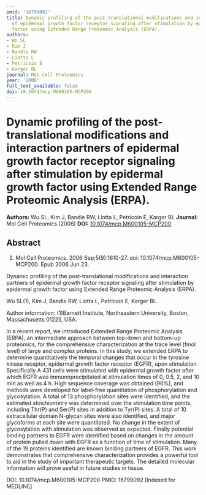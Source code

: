 ```yaml
---
pmid: '16799092'
title: Dynamic profiling of the post-translational modifications and interaction partners
  of epidermal growth factor receptor signaling after stimulation by epidermal growth
  factor using Extended Range Proteomic Analysis (ERPA).
authors:
- Wu SL
- Kim J
- Bandle RW
- Liotta L
- Petricoin E
- Karger BL
journal: Mol Cell Proteomics
year: '2006'
full_text_available: false
doi: 10.1074/mcp.M600105-MCP200
---
```


# Dynamic profiling of the post-translational modifications and interaction partners of epidermal growth factor receptor signaling after stimulation by epidermal growth factor using Extended Range Proteomic Analysis (ERPA).
**Authors:** Wu SL, Kim J, Bandle RW, Liotta L, Petricoin E, Karger BL
**Journal:** Mol Cell Proteomics (2006)
**DOI:** [10.1074/mcp.M600105-MCP200](https://doi.org/10.1074/mcp.M600105-MCP200)

## Abstract

1. Mol Cell Proteomics. 2006 Sep;5(9):1610-27. doi: 10.1074/mcp.M600105-MCP200. 
Epub 2006 Jun 23.

Dynamic profiling of the post-translational modifications and interaction 
partners of epidermal growth factor receptor signaling after stimulation by 
epidermal growth factor using Extended Range Proteomic Analysis (ERPA).

Wu SL(1), Kim J, Bandle RW, Liotta L, Petricoin E, Karger BL.

Author information:
(1)Barnett Institute, Northeastern University, Boston, Massachusetts 01225, USA.

In a recent report, we introduced Extended Range Proteomic Analysis (ERPA), an 
intermediate approach between top-down and bottom-up proteomics, for the 
comprehensive characterization at the trace level (fmol level) of large and 
complex proteins. In this study, we extended ERPA to determine quantitatively 
the temporal changes that occur in the tyrosine kinase receptor, epidermal 
growth factor receptor (EGFR), upon stimulation. Specifically A 431 cells were 
stimulated with epidermal growth factor after which EGFR was immunoprecipitated 
at stimulation times of 0, 0.5, 2, and 10 min as well as 4 h. High sequence 
coverage was obtained (96%), and methods were developed for label-free 
quantitation of phosphorylation and glycosylation. A total of 13 phosphorylation 
sites were identified, and the estimated stoichiometry was determined over the 
stimulation time points, including Thr(P) and Ser(P) sites in addition to Tyr(P) 
sites. A total of 10 extracellular domain N-glycan sites were also identified, 
and major glycoforms at each site were quantitated. No change in the extent of 
glycosylation with stimulation was observed as expected. Finally potential 
binding partners to EGFR were identified based on changes in the amount of 
protein pulled down with EGFR as a function of time of stimulation. Many of the 
19 proteins identified are known binding partners of EGFR. This work 
demonstrates that comprehensive characterization provides a powerful tool to aid 
in the study of important therapeutic targets. The detailed molecular 
information will prove useful in future studies in tissue.

DOI: 10.1074/mcp.M600105-MCP200
PMID: 16799092 [Indexed for MEDLINE]
